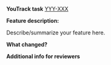 **YouTrack task**
[YYY-XXX](https://knowledge.glcharge.com/issue/YYY-XXX)

**Feature description:**

Describe/summarize your feature here.

**What changed?**

**Additional info for reviewers**